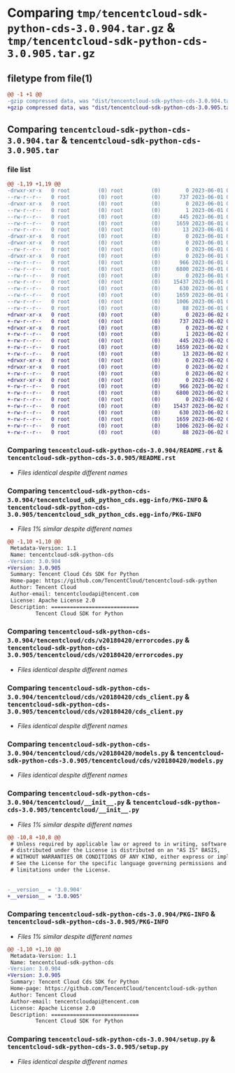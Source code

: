 # Comparing `tmp/tencentcloud-sdk-python-cds-3.0.904.tar.gz` & `tmp/tencentcloud-sdk-python-cds-3.0.905.tar.gz`

## filetype from file(1)

```diff
@@ -1 +1 @@
-gzip compressed data, was "dist/tencentcloud-sdk-python-cds-3.0.904.tar", last modified: Thu Jun  1 02:28:57 2023, max compression
+gzip compressed data, was "dist/tencentcloud-sdk-python-cds-3.0.905.tar", last modified: Fri Jun  2 00:23:13 2023, max compression
```

## Comparing `tencentcloud-sdk-python-cds-3.0.904.tar` & `tencentcloud-sdk-python-cds-3.0.905.tar`

### file list

```diff
@@ -1,19 +1,19 @@
-drwxr-xr-x   0 root         (0) root         (0)        0 2023-06-01 02:28:57.000000 tencentcloud-sdk-python-cds-3.0.904/
--rw-r--r--   0 root         (0) root         (0)      737 2023-06-01 02:28:57.000000 tencentcloud-sdk-python-cds-3.0.904/README.rst
-drwxr-xr-x   0 root         (0) root         (0)        0 2023-06-01 02:28:57.000000 tencentcloud-sdk-python-cds-3.0.904/tencentcloud_sdk_python_cds.egg-info/
--rw-r--r--   0 root         (0) root         (0)        1 2023-06-01 02:28:57.000000 tencentcloud-sdk-python-cds-3.0.904/tencentcloud_sdk_python_cds.egg-info/dependency_links.txt
--rw-r--r--   0 root         (0) root         (0)      445 2023-06-01 02:28:57.000000 tencentcloud-sdk-python-cds-3.0.904/tencentcloud_sdk_python_cds.egg-info/SOURCES.txt
--rw-r--r--   0 root         (0) root         (0)     1659 2023-06-01 02:28:57.000000 tencentcloud-sdk-python-cds-3.0.904/tencentcloud_sdk_python_cds.egg-info/PKG-INFO
--rw-r--r--   0 root         (0) root         (0)       13 2023-06-01 02:28:57.000000 tencentcloud-sdk-python-cds-3.0.904/tencentcloud_sdk_python_cds.egg-info/top_level.txt
-drwxr-xr-x   0 root         (0) root         (0)        0 2023-06-01 02:28:57.000000 tencentcloud-sdk-python-cds-3.0.904/tencentcloud/
-drwxr-xr-x   0 root         (0) root         (0)        0 2023-06-01 02:28:57.000000 tencentcloud-sdk-python-cds-3.0.904/tencentcloud/cds/
--rw-r--r--   0 root         (0) root         (0)        0 2023-06-01 02:28:57.000000 tencentcloud-sdk-python-cds-3.0.904/tencentcloud/cds/__init__.py
-drwxr-xr-x   0 root         (0) root         (0)        0 2023-06-01 02:28:57.000000 tencentcloud-sdk-python-cds-3.0.904/tencentcloud/cds/v20180420/
--rw-r--r--   0 root         (0) root         (0)      966 2023-06-01 02:28:57.000000 tencentcloud-sdk-python-cds-3.0.904/tencentcloud/cds/v20180420/errorcodes.py
--rw-r--r--   0 root         (0) root         (0)     6800 2023-06-01 02:28:57.000000 tencentcloud-sdk-python-cds-3.0.904/tencentcloud/cds/v20180420/cds_client.py
--rw-r--r--   0 root         (0) root         (0)        0 2023-06-01 02:28:57.000000 tencentcloud-sdk-python-cds-3.0.904/tencentcloud/cds/v20180420/__init__.py
--rw-r--r--   0 root         (0) root         (0)    15437 2023-06-01 02:28:57.000000 tencentcloud-sdk-python-cds-3.0.904/tencentcloud/cds/v20180420/models.py
--rw-r--r--   0 root         (0) root         (0)      630 2023-06-01 02:28:57.000000 tencentcloud-sdk-python-cds-3.0.904/tencentcloud/__init__.py
--rw-r--r--   0 root         (0) root         (0)     1659 2023-06-01 02:28:57.000000 tencentcloud-sdk-python-cds-3.0.904/PKG-INFO
--rw-r--r--   0 root         (0) root         (0)     1006 2023-06-01 02:28:57.000000 tencentcloud-sdk-python-cds-3.0.904/setup.py
--rw-r--r--   0 root         (0) root         (0)       88 2023-06-01 02:28:57.000000 tencentcloud-sdk-python-cds-3.0.904/setup.cfg
+drwxr-xr-x   0 root         (0) root         (0)        0 2023-06-02 00:23:13.000000 tencentcloud-sdk-python-cds-3.0.905/
+-rw-r--r--   0 root         (0) root         (0)      737 2023-06-02 00:23:13.000000 tencentcloud-sdk-python-cds-3.0.905/README.rst
+drwxr-xr-x   0 root         (0) root         (0)        0 2023-06-02 00:23:13.000000 tencentcloud-sdk-python-cds-3.0.905/tencentcloud_sdk_python_cds.egg-info/
+-rw-r--r--   0 root         (0) root         (0)        1 2023-06-02 00:23:13.000000 tencentcloud-sdk-python-cds-3.0.905/tencentcloud_sdk_python_cds.egg-info/dependency_links.txt
+-rw-r--r--   0 root         (0) root         (0)      445 2023-06-02 00:23:13.000000 tencentcloud-sdk-python-cds-3.0.905/tencentcloud_sdk_python_cds.egg-info/SOURCES.txt
+-rw-r--r--   0 root         (0) root         (0)     1659 2023-06-02 00:23:13.000000 tencentcloud-sdk-python-cds-3.0.905/tencentcloud_sdk_python_cds.egg-info/PKG-INFO
+-rw-r--r--   0 root         (0) root         (0)       13 2023-06-02 00:23:13.000000 tencentcloud-sdk-python-cds-3.0.905/tencentcloud_sdk_python_cds.egg-info/top_level.txt
+drwxr-xr-x   0 root         (0) root         (0)        0 2023-06-02 00:23:13.000000 tencentcloud-sdk-python-cds-3.0.905/tencentcloud/
+drwxr-xr-x   0 root         (0) root         (0)        0 2023-06-02 00:23:13.000000 tencentcloud-sdk-python-cds-3.0.905/tencentcloud/cds/
+-rw-r--r--   0 root         (0) root         (0)        0 2023-06-02 00:23:13.000000 tencentcloud-sdk-python-cds-3.0.905/tencentcloud/cds/__init__.py
+drwxr-xr-x   0 root         (0) root         (0)        0 2023-06-02 00:23:13.000000 tencentcloud-sdk-python-cds-3.0.905/tencentcloud/cds/v20180420/
+-rw-r--r--   0 root         (0) root         (0)      966 2023-06-02 00:23:13.000000 tencentcloud-sdk-python-cds-3.0.905/tencentcloud/cds/v20180420/errorcodes.py
+-rw-r--r--   0 root         (0) root         (0)     6800 2023-06-02 00:23:13.000000 tencentcloud-sdk-python-cds-3.0.905/tencentcloud/cds/v20180420/cds_client.py
+-rw-r--r--   0 root         (0) root         (0)        0 2023-06-02 00:23:13.000000 tencentcloud-sdk-python-cds-3.0.905/tencentcloud/cds/v20180420/__init__.py
+-rw-r--r--   0 root         (0) root         (0)    15437 2023-06-02 00:23:13.000000 tencentcloud-sdk-python-cds-3.0.905/tencentcloud/cds/v20180420/models.py
+-rw-r--r--   0 root         (0) root         (0)      630 2023-06-02 00:23:13.000000 tencentcloud-sdk-python-cds-3.0.905/tencentcloud/__init__.py
+-rw-r--r--   0 root         (0) root         (0)     1659 2023-06-02 00:23:13.000000 tencentcloud-sdk-python-cds-3.0.905/PKG-INFO
+-rw-r--r--   0 root         (0) root         (0)     1006 2023-06-02 00:23:13.000000 tencentcloud-sdk-python-cds-3.0.905/setup.py
+-rw-r--r--   0 root         (0) root         (0)       88 2023-06-02 00:23:13.000000 tencentcloud-sdk-python-cds-3.0.905/setup.cfg
```

### Comparing `tencentcloud-sdk-python-cds-3.0.904/README.rst` & `tencentcloud-sdk-python-cds-3.0.905/README.rst`

 * *Files identical despite different names*

### Comparing `tencentcloud-sdk-python-cds-3.0.904/tencentcloud_sdk_python_cds.egg-info/PKG-INFO` & `tencentcloud-sdk-python-cds-3.0.905/tencentcloud_sdk_python_cds.egg-info/PKG-INFO`

 * *Files 1% similar despite different names*

```diff
@@ -1,10 +1,10 @@
 Metadata-Version: 1.1
 Name: tencentcloud-sdk-python-cds
-Version: 3.0.904
+Version: 3.0.905
 Summary: Tencent Cloud Cds SDK for Python
 Home-page: https://github.com/TencentCloud/tencentcloud-sdk-python
 Author: Tencent Cloud
 Author-email: tencentcloudapi@tencent.com
 License: Apache License 2.0
 Description: ============================
         Tencent Cloud SDK for Python
```

### Comparing `tencentcloud-sdk-python-cds-3.0.904/tencentcloud/cds/v20180420/errorcodes.py` & `tencentcloud-sdk-python-cds-3.0.905/tencentcloud/cds/v20180420/errorcodes.py`

 * *Files identical despite different names*

### Comparing `tencentcloud-sdk-python-cds-3.0.904/tencentcloud/cds/v20180420/cds_client.py` & `tencentcloud-sdk-python-cds-3.0.905/tencentcloud/cds/v20180420/cds_client.py`

 * *Files identical despite different names*

### Comparing `tencentcloud-sdk-python-cds-3.0.904/tencentcloud/cds/v20180420/models.py` & `tencentcloud-sdk-python-cds-3.0.905/tencentcloud/cds/v20180420/models.py`

 * *Files identical despite different names*

### Comparing `tencentcloud-sdk-python-cds-3.0.904/tencentcloud/__init__.py` & `tencentcloud-sdk-python-cds-3.0.905/tencentcloud/__init__.py`

 * *Files 1% similar despite different names*

```diff
@@ -10,8 +10,8 @@
 # Unless required by applicable law or agreed to in writing, software
 # distributed under the License is distributed on an "AS IS" BASIS,
 # WITHOUT WARRANTIES OR CONDITIONS OF ANY KIND, either express or implied.
 # See the License for the specific language governing permissions and
 # limitations under the License.
 
 
-__version__ = '3.0.904'
+__version__ = '3.0.905'
```

### Comparing `tencentcloud-sdk-python-cds-3.0.904/PKG-INFO` & `tencentcloud-sdk-python-cds-3.0.905/PKG-INFO`

 * *Files 1% similar despite different names*

```diff
@@ -1,10 +1,10 @@
 Metadata-Version: 1.1
 Name: tencentcloud-sdk-python-cds
-Version: 3.0.904
+Version: 3.0.905
 Summary: Tencent Cloud Cds SDK for Python
 Home-page: https://github.com/TencentCloud/tencentcloud-sdk-python
 Author: Tencent Cloud
 Author-email: tencentcloudapi@tencent.com
 License: Apache License 2.0
 Description: ============================
         Tencent Cloud SDK for Python
```

### Comparing `tencentcloud-sdk-python-cds-3.0.904/setup.py` & `tencentcloud-sdk-python-cds-3.0.905/setup.py`

 * *Files identical despite different names*

